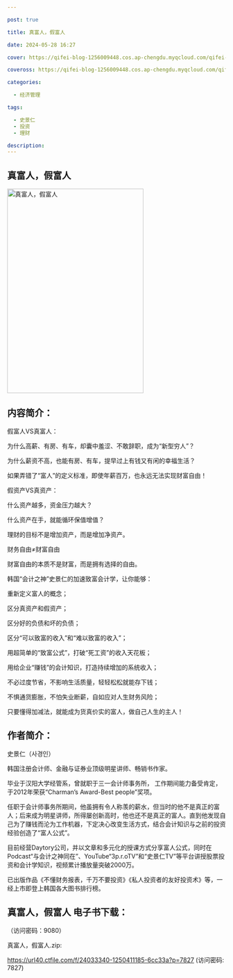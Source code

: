 ```yaml
---

post: true

title: 真富人，假富人

date: 2024-05-28 16:27

cover: https://qifei-blog-1256009448.cos.ap-chengdu.myqcloud.com/qifei-blog/65f19beb9f345e8d03ea2c02.jpg

coveross: https://qifei-blog-1256009448.cos.ap-chengdu.myqcloud.com/qifei-blog/65f19beb9f345e8d03ea2c02.jpg

categories:

  - 经济管理

tags:

  - 史景仁
  - 投资
  - 理财

description:
---
```


## 真富人，假富人
<img alt="真富人，假富人 " class="aligncenter loading" data-was-processed="true" decoding="async" fetchpriority="high" height="471" src="https://qifei-blog-1256009448.cos.ap-chengdu.myqcloud.com/qifei-blog/65f19beb9f345e8d03ea2c02.jpg " style="cursor: zoom-in;" width="314"/>

## 内容简介：

假富人VS真富人：

为什么高薪、有房、有车，却囊中羞涩、不敢辞职，成为“新型穷人”？

为什么薪资不高，也能有房、有车，提早过上有钱又有闲的幸福生活？

如果弄错了“富人”的定义标准，即使年薪百万，也永远无法实现财富自由！

假资产VS真资产：

什么资产越多，资金压力越大？

什么资产在手，就能循环保值增值？

理财的目标不是增加资产，而是增加净资产。

财务自由≠财富自由

财富自由的本质不是财富，而是拥有选择的自由。

韩国“会计之神”史景仁的加速致富会计学，让你能够：

重新定义富人的概念；

区分真资产和假资产；

区分好的负债和坏的负债；

区分“可以致富的收入”和“难以致富的收入”；

用超简单的“致富公式”，打破“死工资”的收入天花板；

用给企业“赚钱”的会计知识，打造持续增加的系统收入；

不必过度节省，不影响生活质量，轻轻松松就能存下钱；

不惧通货膨胀，不怕失业断薪，自如应对人生财务风险；

只要懂得加减法，就能成为货真价实的富人，做自己人生的主人！

## 作者简介：

史景仁（사경인）

韩国注册会计师、金融与证券业顶级明星讲师、畅销书作家。

毕业于汉阳大学经管系，曾就职于三一会计师事务所， 工作期间能力备受肯定， 于2012年荣获“Charman’s Award-Best people”奖项。

任职于会计师事务所期间，他虽拥有令人称羡的薪水，但当时的他不是真正的富人；后来成为明星讲师，所得屡创新高时，他也还不是真正的富人。直到他发现自己为了赚钱而沦为工作机器，下定决心改变生活方式，结合会计知识与之前的投资经验创造了“富人公式”。

目前经营Daytory公司，并以文章和多元化的授课方式分享富人公式，同时在Podcast“与会计之神同在”、YouTube“3p.r.oTV”和“史景仁TV”等平台讲授股票投资和会计学知识，视频累计播放量突破2000万。

已出版作品《不懂财务报表，千万不要投资》《私人投资者的友好投资术》等，一经上市即登上韩国各大图书排行榜。

## 真富人，假富人 电子书下载：

 （访问密码：9080）

真富人，假富人.zip: 

https://url40.ctfile.com/f/24033340-1250411185-6cc33a?p=7827 (访问密码: 7827)
